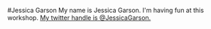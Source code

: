 #Jessica Garson
My name is Jessica Garson. I'm having fun at this workshop. [My twitter handle is @JessicaGarson.](https://twitter.com/jessicagarson)
